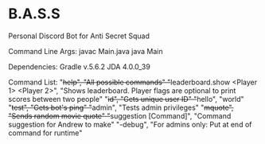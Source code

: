 # B.A.S.S
Personal Discord Bot for Anti Secret Squad

Command Line Args:
javac Main.java
java Main <Discord bot Token>

Dependencies: 
Gradle v.5.6.2
JDA 4.0.0_39

Command List:
"~~help", "All possible commands"
"~~leaderboard.show <Player 1> <Player 2>", "Shows leaderboard. Player flags are optional to print scores between two people"
"~~id", "Gets unique user ID"
"~~hello", "world"
"~~test", "Gets bot's ping"
"~~admin", "Tests admin privileges"
"~~mquote", "Sends random movie quote"
"~~suggestion [Command]", "Command suggestion for Andrew to make"
"-debug", "For admins only: Put at end of command for runtime"
